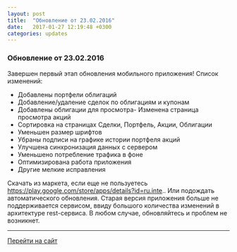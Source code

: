 ```yaml
---
layout: post
title:  "Обновление от 23.02.2016"
date:   2017-01-27 12:19:48 +0300
categories: updates
---
```

### Обновление от 23.02.2016

Завершен первый этап обновления мобильного приложения!
Список изменений:

- Добавлены портфели облигаций
- Добавление/удаление сделок по облигациям и купонам
- Добавлены облигации для просмотра- Изменена страница просмотра акций
- Сортировка на страницах Сделки, Портфель, Акции, Облигации
- Уменьшен размер шрифтов
- Убраны подписи на графике истории портфеля акций
- Улучшена синхронизация данных с сервером
- Уменьшено потребление трафика в фоне
- Оптимизирована работа приложения
- Другие мелкие исправления

Скачать из маркета, если еще не пользуетесь
https://play.google.com/store/apps/details?id=ru.inte..
Или подождать автоматического обновления.
Старая версия приложения больше не поддерживается сервисом, ввиду большого количества изменений в архитектуре rest-сервиса.
В любом случае, обновляйтесь и проблем не возникнет.

---
[Перейти на сайт]

[Перейти на сайт]: https://intelinvest.ru/